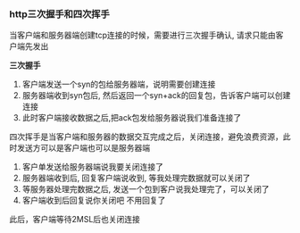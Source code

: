 ### http三次握手和四次挥手

当客户端和服务器端创建tcp连接的时候，需要进行三次握手确认, 请求只能由客户端先发出

**三次握手**

1. 客户端发送一个syn的包给服务器端，说明需要创建连接
2. 服务器端收到syn包后, 然后返回一个syn+ack的回复包，告诉客户端可以创建连接
3. 此时客户端接收数据之后,把ack包发给服务器说我们准备连接了

四次挥手是当客户端和服务器的数据交互完成之后，关闭连接，避免浪费资源，此时发送方可以是客户端也可以是服务器端

1. 客户单发送给服务器端说我要关闭连接了
2. 服务器端收到后, 回复客户端说收到, 等我处理完数据就可以关闭了
3. 等服务器处理完数据之后, 发送一个包到客户说我处理完了，可以关闭了
4. 客户端收到后回复说你关闭吧 不用回复了

此后，客户端等待2MSL后也关闭连接